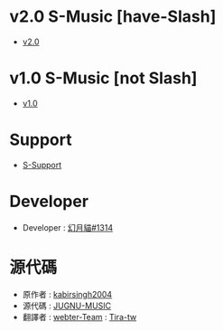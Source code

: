 # v2.0 S-Music [have-Slash]

- [v2.0](https://replit.com/@9688Girl/slash-S-Music?v=1)

# v1.0 S-Music [not Slash]
- [v1.0](https://github.com/Tira-tw/S-Music)

# Support
- [S-Support](https://discord.gg/u4t5D7MpAx)


# Developer
- Developer : [幻月貓#1314](https://top.gg/user/212975187460038656)

# 源代碼
- 原作者 : [kabirsingh2004](https://github.com/kabirsingh2004/)
- 源代碼 : [JUGNU-MUSIC](https://github.com/kabirsingh2004/JUGNU-MUSIC)
- 翻譯者 : [webter-Team](https://webter.cf/) : [Tira-tw](https://github.com/Tira-tw)
